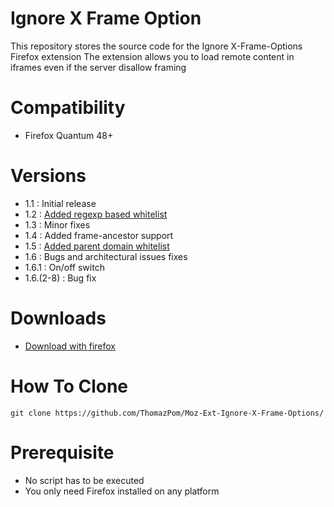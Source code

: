 # Ignore X Frame Option
This repository stores the source code for the Ignore X-Frame-Options Firefox extension
The extension allows you to load remote content in iframes even if the server disallow framing

# Compatibility
- Firefox Quantum 48+

# Versions

- 1.1 : Initial release
- 1.2 : [Added regexp based whitelist](https://github.com/ThomazPom/Moz-Ext-Ignore-X-Frame-Options/issues/1)
- 1.3 : Minor fixes
- 1.4 : Added frame-ancestor support
- 1.5 : [Added parent domain whitelist](https://github.com/ThomazPom/Moz-Ext-Ignore-X-Frame-Options/issues/4)
- 1.6 : Bugs and architectural issues fixes
- 1.6.1 : On/off switch
- 1.6.(2-8) : Bug fix


# Downloads
- [Download with firefox](https://addons.mozilla.org/fr/firefox/addon/ignore-x-frame-options-header/)

# How To Clone

```
git clone https://github.com/ThomazPom/Moz-Ext-Ignore-X-Frame-Options/
````
# Prerequisite

- No script has to be executed
- You only need Firefox installed on any platform
